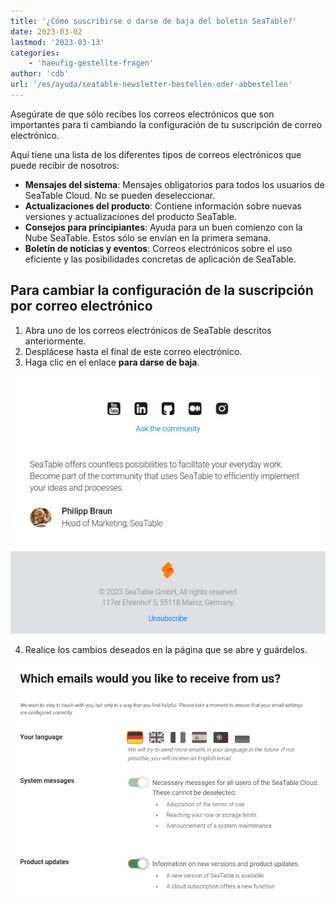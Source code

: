 ```yaml
---
title: '¿Cómo suscribirse o darse de baja del boletín SeaTable?'
date: 2023-03-02
lastmod: '2023-03-13'
categories:
    - 'haeufig-gestellte-fragen'
author: 'cdb'
url: '/es/ayuda/seatable-newsletter-bestellen-oder-abbestellen'
---
```


Asegúrate de que sólo recibes los correos electrónicos que son importantes para ti cambiando la configuración de tu suscripción de correo electrónico.

Aquí tiene una lista de los diferentes tipos de correos electrónicos que puede recibir de nosotros:

- **Mensajes del sistema**: Mensajes obligatorios para todos los usuarios de SeaTable Cloud. No se pueden deseleccionar.
- **Actualizaciones del producto**: Contiene información sobre nuevas versiones y actualizaciones del producto SeaTable.
- **Consejos para principiantes**: Ayuda para un buen comienzo con la Nube SeaTable. Estos sólo se envían en la primera semana.
- **Boletín de noticias y eventos**: Correos electrónicos sobre el uso eficiente y las posibilidades concretas de aplicación de SeaTable.

## Para cambiar la configuración de la suscripción por correo electrónico

1. Abra uno de los correos electrónicos de SeaTable descritos anteriormente.
2. Desplácese hasta el final de este correo electrónico.
3. Haga clic en el enlace **para darse de baja**.

![Gestionar la configuración para recibir boletines.](images/abbestellen-des-newsletters.png)

4. Realice los cambios deseados en la página que se abre y guárdelos.

![Gestionar las notificaciones por correo electrónico](images/newsletter-management.png)
